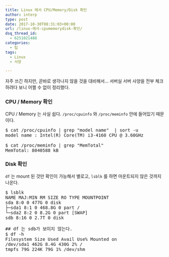 ```yaml
---
title: Linux 에서 CPU/Memory/Disk 확인
author: interp
type: post
date: 2017-10-30T08:31:03+00:00
url: /linux-에서-cpumemorydisk-확인/
dsq_thread_id:
  - 6251021488
categories:
  - 팁
tags:
  - Linux
  - 사양

---
```

자주 쓰긴 하지만, 곧바로 생각나지 않을 것을 대비해서&#8230; 서버실 서버 사양을 전부 체크하려다 보니 어쩔 수 없이 정리했다.

### CPU / Memory 확인

CPU / Memory 는 사실 쉽다. `/proc/cpuinfo` 와 `/proc/meminfo` 안에 들어있기 때문이다.

<pre class="brush: bash; title: ; notranslate" title="">$ cat /proc/cpuinfo | grep "model name"  | sort -u
model name : Intel(R) Core(TM) i3-4160 CPU @ 3.60GHz

$ cat /proc/meminfo | grep "MemTotal"
MemTotal: 8040588 kB
</pre>

### Disk 확인

`df` 는 mount 된 것만 확인이 가능해서 별로고, `lsblk` 를 하면 마운트되지 않은 것까지 나온다.

<pre class="brush: bash; title: ; notranslate" title="">$ lsblk
NAME MAJ:MIN RM SIZE RO TYPE MOUNTPOINT
sda 8:0 0 477G 0 disk
├─sda1 8:1 0 468.8G 0 part /
└─sda2 8:2 0 8.2G 0 part [SWAP]
sdb 8:16 0 2.7T 0 disk

## df 는 sdb가 보이지 않는다.
$ df -h 
Filesystem Size Used Avail Use% Mounted on
/dev/sda1 462G 8.4G 430G 2% /
tmpfs 79G 224K 79G 1% /dev/shm
</pre>